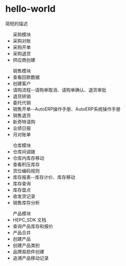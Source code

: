 # hello-world
简短的描述
<html>
<ul>采购模块
	<li>采购对账</li>
	<li>采购开单</li>
	<li>采购退货</li>
	<li>供应商创建</li>
</ul>
<ul>销售模块
	<li>查看回款数据</li>
	<li>创建客户</li>
	<li>请购流程--请购单取消、请购单确认、退货审批</li>
	<li>退货转销</li>
	<li>委托代销</li>
	<li>销售开单--AutoERP操作手册、AutoERP系统操作手册</li>
	<li>销售退货</li>
	<li>新奇特请购</li>
	<li>业绩日报</li>
	<li>月对账单</li>
</ul>
<ul>仓库模块
	<li>仓库间调拨</li>
	<li>仓库内库存移动</li>
	<li>查看积压库存</li>
	<li>货位编码规则</li>
	<li>库存报表--库存计价、库存移动</li>
	<li>库存查询</li>
	<li>库存盘点</li>
	<li>收发货记录</li>
	<li>销售库存分析</li>
</ul>
<ul>产品模块
	<li>HEPC_SDK 文档</li>
	<li>查询产品库存和报价</li>
	<li>产品合并</li>
	<li>创建产品</li>
	<li>创建产品类别</li>
	<li>品牌易损件创建</li>
	<li>追溯产品移动记录</li>
</ul>
</html>


